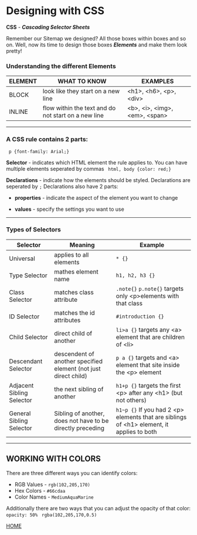 # Designing with CSS

**CSS** - ***Cascading Selector Sheets***

Remember our Sitemap we designed?  All those boxes within boxes and so on.  Well, now its time to design those boxes ***Elements*** and make them look pretty!

### Understanding the different Elements

ELEMENT | WHAT TO KNOW | EXAMPLES
------- | ------------ | --------
BLOCK | look like they start on a new line | \<h1>, \<h6>, \<p>, \<div>
INLINE | flow within the text and do not start on a new line | \<b>, \<i>, \<img>, \<em>, \<span>

---

### A CSS rule contains 2 parts: 

` p {font-family: Arial;}`

**Selector** - indicates which HTML element the rule applies to.  You can have multiple elements seperated by commas ` html, body {color: red;}`

**Declarations** - indicate how the elements should be styled.  Declarations are seperated by `;` Declarations also have 2 parts:

  - **properties** - indicate the aspect of the element you want to change

  - **values** - specify the settings you want to use

---

### Types of Selectors

Selector | Meaning | Example
---------| ------- | -------
Universal | applies to all elements | `* {}`
Type Selector | mathes element name | `h1, h2, h3 {}`
Class Selector | matches class attribute | `.note{}`  `p.note{}` targets only \<p>elements with that class
ID Selector | matches the id attributes | `#introduction {}`
Child Selector | direct child of another | `li>a {}` targets any \<a> element that are children of \<li>
Descendant Selector | descendent of another specified element (not just direct child) | `p a {}` targets and \<a> element that site inside the \<p> element
Adjacent Sibling Selector | the next sibling of another | `h1+p {}` targets the first \<p> after any \<h1> (but not others)
General Sibling Selector | Sibling of another, does not have to be directly preceding | `h1~p {}` If you had 2 \<p> elements that are siblings of \<h1> element, it applies to both

---

## WORKING WITH COLORS 

There are three different ways you can identify colors:
 - RGB Values - `rgb(102,205,170)`
 - Hex Colors - `#66cdaa`
 - Color Names - `MediumAquaMarine`

 Additionally there are two ways that you can adjust the opacity of that color:
 ` opacity: 50%`
 ` rgba(102,205,170,0.5)`

[HOME](https://cassandraortiz.github.io/learning-journal/)